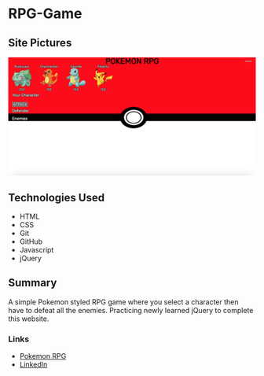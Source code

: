 # RPG-Game

## Site Pictures

![Image](assets/images/website.png)

## Technologies Used
- HTML 
- CSS
- Git
- GitHub
- Javascript
- jQuery

## Summary

A simple Pokemon styled RPG game where you select a character then have to defeat all the enemies. Practicing newly learned jQuery to complete this website.

### Links
- [Pokemon RPG]()
- [LinkedIn](https://www.linkedin.com/in/jsdudum/)